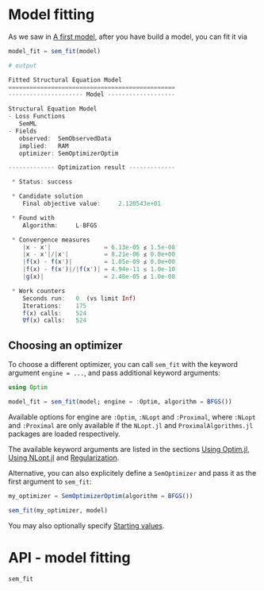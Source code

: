 # Model fitting

As we saw in [A first model](@ref), after you have build a model, you can fit it via

```julia
model_fit = sem_fit(model)

# output

Fitted Structural Equation Model 
=============================================== 
--------------------- Model ------------------- 

Structural Equation Model 
- Loss Functions 
   SemML
- Fields 
   observed:  SemObservedData 
   implied:   RAM 
   optimizer: SemOptimizerOptim 

------------- Optimization result ------------- 

 * Status: success

 * Candidate solution
    Final objective value:     2.120543e+01

 * Found with
    Algorithm:     L-BFGS

 * Convergence measures
    |x - x'|               = 6.13e-05 ≰ 1.5e-08
    |x - x'|/|x'|          = 8.21e-06 ≰ 0.0e+00
    |f(x) - f(x')|         = 1.05e-09 ≰ 0.0e+00
    |f(x) - f(x')|/|f(x')| = 4.94e-11 ≤ 1.0e-10
    |g(x)|                 = 2.48e-05 ≰ 1.0e-08

 * Work counters
    Seconds run:   0  (vs limit Inf)
    Iterations:    175
    f(x) calls:    524
    ∇f(x) calls:   524
```

## Choosing an optimizer

To choose a different optimizer, you can call `sem_fit` with the keyword argument `engine = ...`, and pass additional keyword arguments:

```julia
using Optim

model_fit = sem_fit(model; engine = :Optim, algorithm = BFGS())
```

Available options for engine are `:Optim`, `:NLopt` and `:Proximal`, where `:NLopt` and `:Proximal` are only available if the `NLopt.jl` and `ProximalAlgorithms.jl` packages are loaded respectively.

The available keyword arguments are listed in the sections [Using Optim.jl](@ref), [Using NLopt.jl](@ref) and [Regularization](@ref).

Alternative, you can also explicitely define a `SemOptimizer` and pass it as the first argument to `sem_fit`:

```julia
my_optimizer = SemOptimizerOptim(algorithm = BFGS())

sem_fit(my_optimizer, model)
```

You may also optionally specify [Starting values](@ref).

# API - model fitting

```@docs
sem_fit
```
